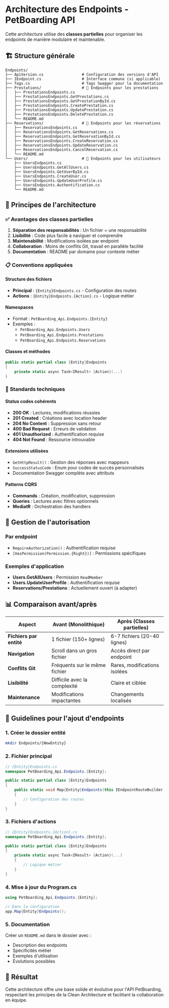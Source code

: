# Architecture des Endpoints - PetBoarding API

Cette architecture utilise des **classes partielles** pour organiser les endpoints de manière modulaire et maintenable.

## 🏗️ Structure générale

```
Endpoints/
├── ApiVersion.cs                 # Configuration des versions d'API
├── IEndpoint.cs                  # Interface commune (si applicable)
├── Tags.cs                       # Tags Swagger pour la documentation
├── Prestations/                  # 📁 Endpoints pour les prestations
│   ├── PrestationsEndpoints.cs
│   ├── PrestationsEndpoints.GetPrestations.cs
│   ├── PrestationsEndpoints.GetPrestationById.cs
│   ├── PrestationsEndpoints.CreatePrestation.cs
│   ├── PrestationsEndpoints.UpdatePrestation.cs
│   ├── PrestationsEndpoints.DeletePrestation.cs
│   └── README.md
├── Reservations/                 # 📁 Endpoints pour les réservations
│   ├── ReservationsEndpoints.cs
│   ├── ReservationsEndpoints.GetReservations.cs
│   ├── ReservationsEndpoints.GetReservationById.cs
│   ├── ReservationsEndpoints.CreateReservation.cs
│   ├── ReservationsEndpoints.UpdateReservation.cs
│   ├── ReservationsEndpoints.CancelReservation.cs
│   └── README.md
└── Users/                        # 📁 Endpoints pour les utilisateurs
    ├── UsersEndpoints.cs
    ├── UsersEndpoints.GetAllUsers.cs
    ├── UsersEndpoints.GetUserById.cs
    ├── UsersEndpoints.CreateUser.cs
    ├── UsersEndpoints.UpdateUserProfile.cs
    ├── UsersEndpoints.Authentification.cs
    └── README.md
```

## 🎯 Principes de l'architecture

### ✅ **Avantages des classes partielles**

1. **Séparation des responsabilités** : Un fichier = une responsabilité
2. **Lisibilité** : Code plus facile à naviguer et comprendre
3. **Maintenabilité** : Modifications isolées par endpoint
4. **Collaboration** : Moins de conflits Git, travail en parallèle facilité
5. **Documentation** : README par domaine pour contexte métier

### 📋 **Conventions appliquées**

#### **Structure des fichiers**

- **Principal** : `{Entity}Endpoints.cs` - Configuration des routes
- **Actions** : `{Entity}Endpoints.{Action}.cs` - Logique métier

#### **Namespaces**

- Format : `PetBoarding_Api.Endpoints.{Entity}`
- Exemples :
  - `PetBoarding_Api.Endpoints.Users`
  - `PetBoarding_Api.Endpoints.Prestations`
  - `PetBoarding_Api.Endpoints.Reservations`

#### **Classes et méthodes**

```csharp
public static partial class {Entity}Endpoints
{
    private static async Task<IResult> {Action}(...)
}
```

### 🔧 **Standards techniques**

#### **Status codes cohérents**

- **200 OK** : Lectures, modifications réussies
- **201 Created** : Créations avec location header
- **204 No Content** : Suppression sans retour
- **400 Bad Request** : Erreurs de validation
- **401 Unauthorized** : Authentification requise
- **404 Not Found** : Ressource introuvable

#### **Extensions utilisées**

- `GetHttpResult()` : Gestion des réponses avec mappeurs
- `SuccessStatusCode` : Enum pour codes de succès personnalisés
- Documentation Swagger complète avec attributs

#### **Patterns CQRS**

- **Commands** : Création, modification, suppression
- **Queries** : Lectures avec filtres optionnels
- **MediatR** : Orchestration des handlers

## 🔐 Gestion de l'autorisation

### **Par endpoint**

- `RequireAuthorization()` : Authentification requise
- `[HasPermission(Permission.{Right})]` : Permissions spécifiques

### **Exemples d'application**

- **Users.GetAllUsers** : Permission `ReadMember`
- **Users.UpdateUserProfile** : Authentification requise
- **Reservations/Prestations** : Actuellement ouvert (à adapter)

## 📊 **Comparaison avant/après**

| Aspect                  | Avant (Monolithique)          | Après (Classes partielles)   |
| ----------------------- | ----------------------------- | ---------------------------- |
| **Fichiers par entité** | 1 fichier (150+ lignes)       | 6-7 fichiers (20-40 lignes)  |
| **Navigation**          | Scroll dans un gros fichier   | Accès direct par endpoint    |
| **Conflits Git**        | Fréquents sur le même fichier | Rares, modifications isolées |
| **Lisibilité**          | Difficile avec la complexité  | Claire et ciblée             |
| **Maintenance**         | Modifications impactantes     | Changements localisés        |

## 🚀 **Guidelines pour l'ajout d'endpoints**

### **1. Créer le dossier entité**

```bash
mkdir Endpoints/{NewEntity}
```

### **2. Fichier principal**

```csharp
// {Entity}Endpoints.cs
namespace PetBoarding_Api.Endpoints.{Entity};

public static partial class {Entity}Endpoints
{
    public static void Map{Entity}Endpoints(this IEndpointRouteBuilder app)
    {
        // Configuration des routes
    }
}
```

### **3. Fichiers d'actions**

```csharp
// {Entity}Endpoints.{Action}.cs
namespace PetBoarding_Api.Endpoints.{Entity};

public static partial class {Entity}Endpoints
{
    private static async Task<IResult> {Action}(...)
    {
        // Logique métier
    }
}
```

### **4. Mise à jour du Program.cs**

```csharp
using PetBoarding_Api.Endpoints.{Entity};

// Dans la configuration
app.Map{Entity}Endpoints();
```

### **5. Documentation**

Créer un `README.md` dans le dossier avec :

- Description des endpoints
- Spécificités métier
- Exemples d'utilisation
- Évolutions possibles

## 🎉 **Résultat**

Cette architecture offre une base solide et évolutive pour l'API PetBoarding, respectant les principes de la Clean Architecture et facilitant la collaboration en équipe.

